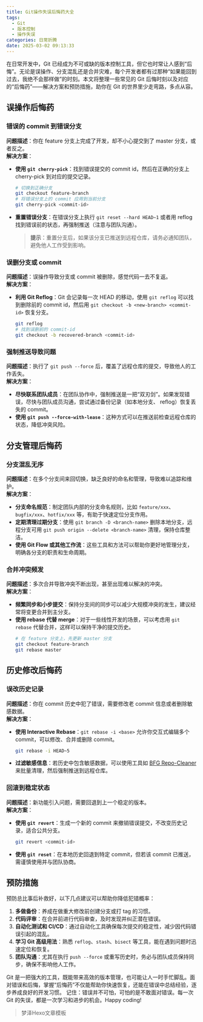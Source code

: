 ```yaml
---
title: Git操作失误后悔药大全
tags:
  - Git
  - 版本控制
  - 操作失误
categories: 日常折腾
date: 2025-03-02 09:13:33
---
```


在日常开发中，Git 已经成为不可或缺的版本控制工具，但它也时常让人感到“后悔”。无论是误操作、分支混乱还是合并灾难，每个开发者都有过那种“如果能回到过去，我绝不会那样做”的时刻。本文将整理一些常见的 Git 后悔时刻以及对应的“后悔药”——解决方案和预防措施，助你在 Git 的世界里少走弯路，多点从容。

## 误操作后悔药

### 错误的 commit 到错误分支

**问题描述**：你在 feature 分支上完成了开发，却不小心提交到了 master 分支，或者反之。  
**解决方案**：  
- **使用 `git cherry-pick`**：找到错误提交的 commit id，然后在正确的分支上 cherry-pick 到对应的提交记录。  
  ```sh
  # 切换到正确分支
  git checkout feature-branch
  # 将错误分支上的 commit 应用到当前分支
  git cherry-pick <commit-id>
  ```
- **重置错误分支**：在错误分支上执行 `git reset --hard HEAD~1` 或者用 reflog 找到错误前的状态，再强制推送（注意与团队沟通）。
  
  > **提示**：重置分支后，如果该分支已推送到远程仓库，请务必通知团队，避免他人工作受到影响。

### 误删分支或 commit

**问题描述**：误操作导致分支或 commit 被删除，感觉代码一去不复返。  
**解决方案**：  
- **利用 Git Reflog**：Git 会记录每一次 HEAD 的移动，使用 `git reflog` 可以找到删除前的 commit id，然后用 `git checkout -b <new-branch> <commit-id>` 恢复分支。  
  ```sh
  git reflog
  # 找到误删前的 commit-id
  git checkout -b recovered-branch <commit-id>
  ```

### 强制推送导致问题

**问题描述**：执行了 `git push --force` 后，覆盖了远程仓库的提交，导致他人的工作丢失。  
**解决方案**：  
- **尽快联系团队成员**：在团队协作中，强制推送是一把“双刃剑”。如果发现错误，尽快与团队成员沟通，尝试通过备份记录（如本地分支、 reflog）恢复丢失的 commit。  
- **使用 `git push --force-with-lease`**：这种方式可以在推送前检查远程仓库的状态，降低冲突风险。

## 分支管理后悔药

### 分支混乱无序

**问题描述**：在多个分支间来回切换，缺乏良好的命名和管理，导致难以追踪和维护。  
**解决方案**：  
- **分支命名规范**：制定团队内部的分支命名规则，比如 `feature/xxx`、`bugfix/xxx`、`hotfix/xxx` 等，有助于快速定位分支作用。  
- **定期清理过期分支**：使用 `git branch -D <branch-name>` 删除本地分支，远程分支可用 `git push origin --delete <branch-name>` 清理，保持仓库整洁。  
- **使用 Git Flow 或其他工作流**：这些工具和方法可以帮助你更好地管理分支，明确各分支的职责和生命周期。

### 合并冲突频发

**问题描述**：多次合并导致冲突不断出现，甚至出现难以解决的冲突。  
**解决方案**：  
- **频繁同步和小步提交**：保持分支间的同步可以减少大规模冲突的发生，建议经常将变更合并到主分支。  
- **使用 rebase 代替 merge**：对于一些线性开发的场景，可以考虑用 `git rebase` 代替合并，这样可以保持干净的提交历史。  
  ```sh
  # 在 feature 分支上，先更新 master 分支
  git checkout feature-branch
  git rebase master
  ```

## 历史修改后悔药

### 误改历史记录

**问题描述**：你在 commit 历史中犯了错误，需要修改老 commit 信息或者删除敏感数据。  
**解决方案**：  
- **使用 Interactive Rebase**：`git rebase -i <base>` 允许你交互式编辑多个 commit，可以修改、合并或删除 commit。  
  ```sh
  git rebase -i HEAD~5
  ```
- **过滤敏感信息**：若历史中包含敏感数据，可以使用工具如 [BFG Repo-Cleaner](https://rtyley.github.io/bfg-repo-cleaner/) 来批量清理，然后强制推送到远程仓库。

### 回滚到稳定状态

**问题描述**：新功能引入问题，需要回退到上一个稳定的版本。  
**解决方案**：  
- **使用 `git revert`**：生成一个新的 commit 来撤销错误提交，不改变历史记录，适合公共分支。  
  ```sh
  git revert <commit-id>
  ```
- **使用 `git reset`**：在本地历史回退到特定 commit，但若该 commit 已推送，需谨慎使用并与团队协商。

## 预防措施

预防总比事后补救好，以下几点建议可以帮助你降低犯错概率：

1. **多做备份**：养成在做重大修改前创建分支或打 tag 的习惯。  
2. **代码评审**：在合并前进行代码审查，及时发现并纠正潜在错误。  
3. **自动化测试和 CI/CD**：通过自动化工具确保每次提交的稳定性，减少因代码错误引起的混乱。  
4. **学习 Git 高级用法**：熟悉 `reflog`、`stash`、`bisect` 等工具，能在遇到问题时迅速定位和恢复。  
5. **团队沟通**：尤其在执行 `push --force` 或重写历史时，务必与团队成员保持同步，确保不影响他人工作。

Git 是一把强大的工具，既能带来高效的版本管理，也可能让人一时手忙脚乱。面对错误和后悔，掌握“后悔药”不仅能帮助你快速恢复，还能在错误中总结经验，逐步养成良好的开发习惯。
记住：错误并不可怕，可怕的是不敢面对错误。每一次 Git 的失误，都是一次学习和进步的机会。Happy coding!

> 梦泽Hexo文章模板